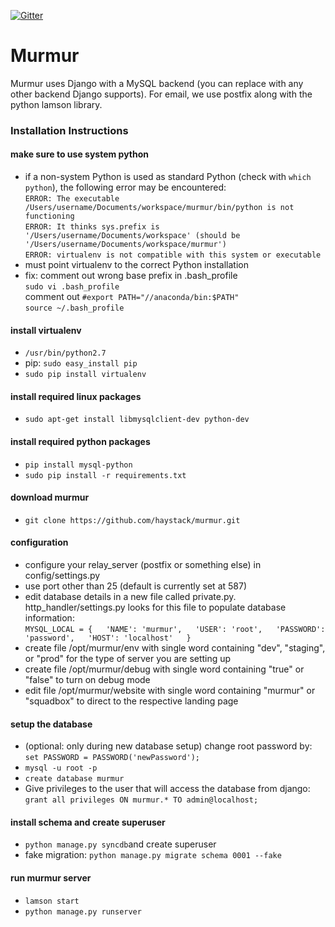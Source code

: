 
[![Gitter](https://badges.gitter.im/Join%20Chat.svg)](https://gitter.im/haystack/murmur?utm_source=badge&utm_medium=badge&utm_campaign=pr-badge)

Murmur
=

Murmur uses Django with a MySQL backend (you can replace with any other backend Django supports). For email, we use postfix along with the python lamson library.

### Installation Instructions

#### make sure to use system python
* if a non-system Python is used as standard Python (check with `which python`), the following error may be encountered:  
  `ERROR: The executable /Users/username/Documents/workspace/murmur/bin/python is not functioning`  
  `ERROR: It thinks sys.prefix is '/Users/username/Documents/workspace' (should be '/Users/username/Documents/workspace/murmur')`  
  `ERROR: virtualenv is not compatible with this system or executable`  
* must point virtualenv to the correct Python installation
* fix: comment out wrong base prefix in .bash_profile  
  `sudo vi .bash_profile`  
  comment out `#export PATH="//anaconda/bin:$PATH"`  
  `source ~/.bash_profile`  

#### install virtualenv
* `/usr/bin/python2.7`
* pip: `sudo easy_install pip`
* `sudo pip install virtualenv `

#### install required linux packages
* `sudo apt-get install libmysqlclient-dev python-dev`

#### install required python packages
* `pip install mysql-python`
* `sudo pip install -r requirements.txt`

#### download murmur
* `git clone https://github.com/haystack/murmur.git`

#### configuration
* configure your relay_server (postfix or something else) in config/settings.py
* use port other than 25 (default is currently set at 587)
* edit database details in a new file called private.py. http_handler/settings.py looks for this file to populate database information:  
  `MYSQL_LOCAL = {  
	  'NAME': 'murmur',  
	  'USER': 'root',  
	  'PASSWORD': 'password',  
	  'HOST': 'localhost'  
  }`
* create file /opt/murmur/env with single word containing "dev", "staging", or "prod" for the type of server you are setting up
* create file /opt/murmur/debug with single word containing "true" or "false" to turn on debug mode
* edit file /opt/murmur/website with single word containing "murmur" or "squadbox" to direct to the respective landing page


#### setup the database 
* (optional: only during new database setup) change root password by: `set PASSWORD = PASSWORD('newPassword');`
* `mysql -u root -p`
* `create database murmur`
* Give privileges to the user that will access the database from django: `grant all privileges ON murmur.* TO admin@localhost;`

#### install schema and create superuser
* `python manage.py syncdb`and create superuser
* fake migration: `python manage.py migrate schema 0001 --fake`

#### run murmur server
* `lamson start`
* `python manage.py runserver`
